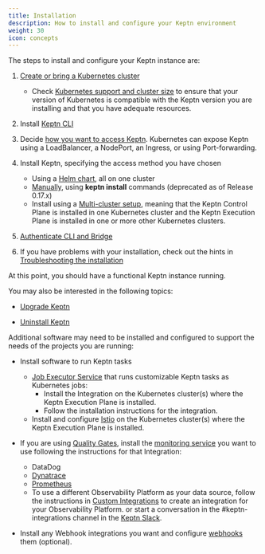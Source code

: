 ```yaml
---
title: Installation
description: How to install and configure your Keptn environment
weight: 30
icon: concepts
---
```


The steps to install and configure your Keptn instance are:

1. [Create or bring a Kubernetes cluster](k8s)
    * Check [Kubernetes support and cluster size](k8s-support)
    to ensure that your version of Kubernetes is compatible
    with the Keptn version you are installing
    and that you have adequate resources.

2. Install [Keptn CLI](cli-install)

3. Decide [how you want to access Keptn](access).
   Kubernetes can expose Keptn using a LoadBalancer, a NodePort, an Ingress,
   or using Port-forwarding.

4. Install Keptn, specifying the access method you have chosen
    * Using a [Helm chart](helm-install), all on one cluster
    * [Manually](../0.16.x/operate/install/#install-keptn),
    using **keptn install** commands (deprecated as of Release 0.17.x)
    * Install using a [Multi-cluster setup](multi-cluster),
    meaning that the Keptn Control Plane is installed in one Kubernetes cluster
    and the Keptn Execution Plane is installed in one or more other Kubernetes clusters.

5. [Authenticate CLI and Bridge](authenticate-cli-bridge)

6. If you have problems with your installation,
   check out the hints in [Troubleshooting the installation](troubleshooting)


At this point, you should have a functional Keptn instance running.

You may also be interested in the following topics:

* [Upgrade Keptn](upgrade)

* [Uninstall Keptn](uninstall)

Additional software may need to be installed and configured
to support the needs of the projects you are running:

* Install software to run Keptn tasks
    * [Job Executor Service](https://artifacthub.io/packages/keptn/keptn-integrations/job-executor-service)
     that runs customizable Keptn tasks as Kubernetes jobs:
        * Install the Integration on the Kubernetes cluster(s)
        where the Keptn Execution Plane is installed.
        * Follow the installation instructions for the integration.
    * Install and configure [Istio](istio) on the Kubernetes cluster(s)
    where the Keptn Execution Plane is installed.

* If you are using [Quality Gates](../concepts/quality_gates),
   install the [monitoring service](monitoring) you want to use
   following the instructions for that Integration:
   * DataDog
   * [Dynatrace](https://artifacthub.io/packages/keptn/keptn-integrations/dynatrace-service)
   * [Prometheus](https://artifacthub.io/packages/keptn/keptn-integrations/prometheus-service)
   * To use a different Observability Platform as your data source,
   follow the instructions in [Custom Integrations](http://localhost:1313/docs/0.17.x/integrations/)
   to create an integration for your Observability Platform.
   or start a conversation in the #keptn-integrations channel in the [Keptn Slack](https://slack.keptn.shi).

* Install any Webhook integrations you want
   and configure [webhooks](webhook_service) them (optional).
